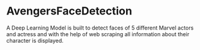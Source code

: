# AvengersFaceDetection
A Deep Learning Model is built to detect faces of 5 different Marvel actors and actress and with the help of web scraping all information about their character is displayed. 
